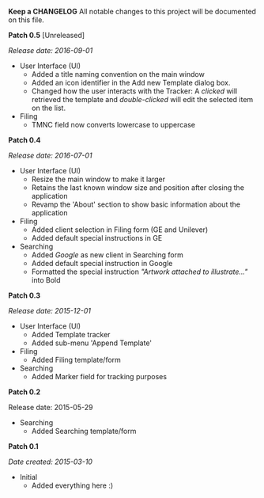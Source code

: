 **Keep a CHANGELOG**
All notable changes to this project will be documented on this file.

**Patch 0.5** [Unreleased]

_Release date: 2016-09-01_

* User Interface (UI)
    * Added a title naming convention on the main window 
	* Added an icon identifier in the Add new Template dialog box.
	* Changed how the user interacts with the Tracker: A _clicked_ will retrieved the template and _double-clicked_ will edit the selected item on the list.
* Filing
    * TMNC field now converts lowercase to uppercase
    
**Patch 0.4**

_Release date: 2016-07-01_

* User Interface (UI)
    * Resize the main window to make it larger 
    * Retains the last known window size and position after closing the application
    * Revamp the 'About' section to show basic information about the application
* Filing
    * Added client selection in Filing form (GE and Unilever)
    * Added default special instructions in GE
* Searching
    * Added _Google_ as new client in Searching form
    * Added default special instruction in Google
    * Formatted the special instruction _"Artwork attached to illustrate..."_ into Bold 

**Patch 0.3**

_Release date: 2015-12-01_

* User Interface (UI)
    * Added Template tracker
    * Added sub-menu 'Append Template'      
* Filing
    * Added Filing template/form
* Searching
    * Added Marker field for tracking purposes

**Patch 0.2**

Release date: 2015-05-29

* Searching
    * Added Searching template/form

**Patch 0.1**

_Date created: 2015-03-10_

* Initial
    * Added everything here :)